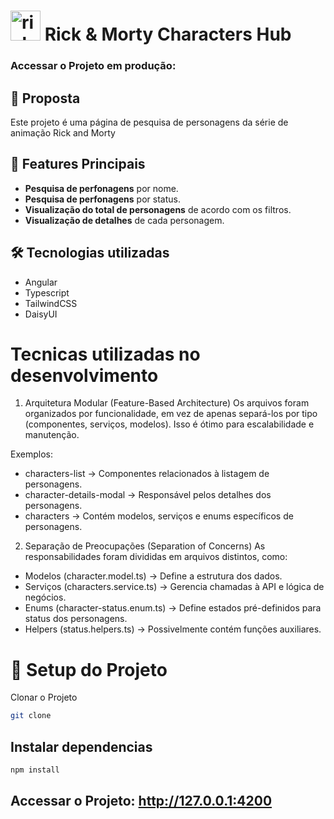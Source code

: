 # <img width="48" height="48" src="https://img.icons8.com/color/48/rick-sanchez.png" alt="rick-sanchez"/> Rick & Morty Characters Hub

### Accessar o Projeto em produção: 

## 📝 Proposta  

Este projeto é uma página de pesquisa de personagens da série de animação Rick and Morty

## 🔹 Features Principais  
- **Pesquisa de perfonagens** por nome.  
- **Pesquisa de perfonagens** por status.  
- **Visualização do total de personagens** de acordo com os filtros.  
- **Visualização de detalhes** de cada personagem.  

## 🛠️ Tecnologias utilizadas

- Angular
- Typescript
- TailwindCSS
- DaisyUI

# Tecnicas utilizadas no desenvolvimento

1. Arquitetura Modular (Feature-Based Architecture)
Os arquivos foram organizados por funcionalidade, em vez de apenas separá-los por tipo (componentes, serviços, modelos). Isso é ótimo para escalabilidade e manutenção.

Exemplos:
- characters-list → Componentes relacionados à listagem de personagens.
- character-details-modal → Responsável pelos detalhes dos personagens.
- characters → Contém modelos, serviços e enums específicos de personagens.

2. Separação de Preocupações (Separation of Concerns)
As responsabilidades foram divididas em arquivos distintos, como:

- Modelos (character.model.ts) → Define a estrutura dos dados.
- Serviços (characters.service.ts) → Gerencia chamadas à API e lógica de negócios.
- Enums (character-status.enum.ts) → Define estados pré-definidos para status dos personagens.
- Helpers (status.helpers.ts) → Possivelmente contém funções auxiliares.

# 🚀 Setup do Projeto 

Clonar o Projeto
```sh
git clone 
```

Instalar dependencias
---

```sh
npm install
```

## Accessar o Projeto: http://127.0.0.1:4200
